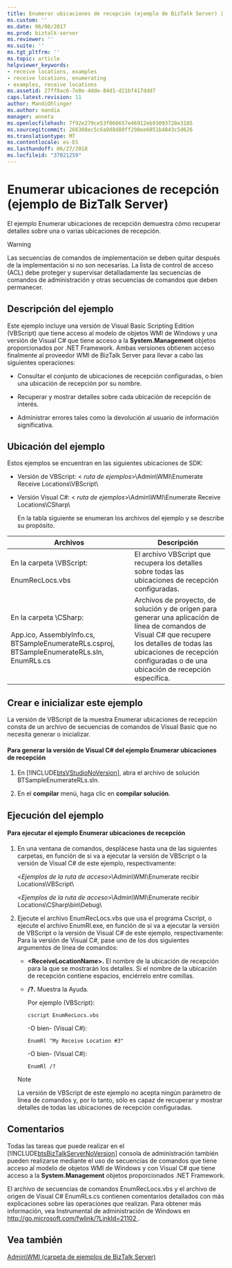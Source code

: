 ```yaml
---
title: Enumerar ubicaciones de recepción (ejemplo de BizTalk Server) | Microsoft Docs
ms.custom: ''
ms.date: 06/08/2017
ms.prod: biztalk-server
ms.reviewer: ''
ms.suite: ''
ms.tgt_pltfrm: ''
ms.topic: article
helpviewer_keywords:
- receive locations, examples
- receive locations, enumerating
- examples, receive locations
ms.assetid: 27ff8ac6-7e8e-4dde-84d1-d21bf417ddd7
caps.latest.revision: 11
author: MandiOhlinger
ms.author: mandia
manager: anneta
ms.openlocfilehash: 7f92e279ce53f068657e46912eb93093728e3185
ms.sourcegitcommit: 266308ec5c6a9d8d80ff298ee6051b4843c5d626
ms.translationtype: MT
ms.contentlocale: es-ES
ms.lasthandoff: 06/27/2018
ms.locfileid: "37021259"
---
```

# <a name="enumerate-receive-locations-biztalk-server-sample"></a>Enumerar ubicaciones de recepción (ejemplo de BizTalk Server)
El ejemplo Enumerar ubicaciones de recepción demuestra cómo recuperar detalles sobre una o varias ubicaciones de recepción.  
  
> [!WARNING]
>  Las secuencias de comandos de implementación se deben quitar después de la implementación si no son necesarias. La lista de control de acceso (ACL) debe proteger y supervisar detalladamente las secuencias de comandos de administración y otras secuencias de comandos que deben permanecer.  
  
## <a name="what-this-sample-does"></a>Descripción del ejemplo  
 Este ejemplo incluye una versión de Visual Basic Scripting Edition (VBScript) que tiene acceso al modelo de objetos WMI de Windows y una versión de Visual C# que tiene acceso a la **System.Management** objetos proporcionados por .NET Framework. Ambas versiones obtienen acceso finalmente al proveedor WMI de BizTalk Server para llevar a cabo las siguientes operaciones:  
  
-   Consultar el conjunto de ubicaciones de recepción configuradas, o bien una ubicación de recepción por su nombre.  
  
-   Recuperar y mostrar detalles sobre cada ubicación de recepción de interés.  
  
-   Administrar errores tales como la devolución al usuario de información significativa.  
  
## <a name="where-to-find-this-sample"></a>Ubicación del ejemplo  
 Estos ejemplos se encuentran en las siguientes ubicaciones de SDK:  
  
- Versión de VBScript: \< *ruta de ejemplos*\>\Admin\WMI\Enumerate Receive Locations\VBScript\  
  
- Versión Visual C#: \< *ruta de ejemplos*\>\Admin\WMI\Enumerate Receive Locations\CSharp\  
  
  En la tabla siguiente se enumeran los archivos del ejemplo y se describe su propósito.  
  
|Archivos|Descripción|  
|---------------|-----------------|  
|En la carpeta \VBScript:<br /><br /> EnumRecLocs.vbs|El archivo VBScript que recupera los detalles sobre todas las ubicaciones de recepción configuradas.|  
|En la carpeta \CSharp:<br /><br /> App.ico, AssemblyInfo.cs, BTSampleEnumerateRLs.csproj, BTSampleEnumerateRLs.sln, EnumRLs.cs|Archivos de proyecto, de solución y de origen para generar una aplicación de línea de comandos de Visual C# que recupere los detalles de todas las ubicaciones de recepción configuradas o de una ubicación de recepción específica.|  
  
## <a name="building-and-initializing-this-sample"></a>Crear e inicializar este ejemplo  
 La versión de VBScript de la muestra Enumerar ubicaciones de recepción consta de un archivo de secuencias de comandos de Visual Basic que no necesita generar o inicializar.  
  
#### <a name="to-build-the-visual-c-version-of-the-enumerate-receive-locations-sample"></a>Para generar la versión de Visual C# del ejemplo Enumerar ubicaciones de recepción  
  
1. En [!INCLUDE[btsVStudioNoVersion](../includes/btsvstudionoversion-md.md)], abra el archivo de solución BTSampleEnumerateRLs.sln.  
  
2. En el **compilar** menú, haga clic en **compilar solución**.  
  
## <a name="running-this-sample"></a>Ejecución del ejemplo  
  
#### <a name="to-run-the-enumerate-receive-locations-sample"></a>Para ejecutar el ejemplo Enumerar ubicaciones de recepción  
  
1.  En una ventana de comandos, desplácese hasta una de las siguientes carpetas, en función de si va a ejecutar la versión de VBScript o la versión de Visual C# de este ejemplo, respectivamente:  
  
     \<*Ejemplos de la ruta de acceso*\>\Admin\WMI\Enumerate recibir Locations\VBScript\  
  
     \<*Ejemplos de la ruta de acceso*\>\Admin\WMI\Enumerate recibir Locations\CSharp\bin\Debug\  
  
2.  Ejecute el archivo EnumRecLocs.vbs que usa el programa Cscript, o ejecute el archivo EnumRl.exe, en función de si va a ejecutar la versión de VBScript o la versión de Visual C# de este ejemplo, respectivamente: Para la versión de Visual C#, pase uno de los dos siguientes argumentos de línea de comandos:  
  
    -   **\<ReceiveLocationName\>.** El nombre de la ubicación de recepción para la que se mostrarán los detalles. Si el nombre de la ubicación de recepción contiene espacios, enciérrelo entre comillas.  
  
    -   **/?.** Muestra la Ayuda.  
  
         Por ejemplo (VBScript):  
  
        ```  
        cscript EnumRecLocs.vbs  
        ```  
  
         -O bien- (Visual C#):  
  
        ```  
        EnumRl "My Receive Location #3"  
        ```  
  
         -O bien- (Visual C#):  
  
        ```  
        EnumRl /?  
        ```  
  
    > [!NOTE]
    >  La versión de VBScript de este ejemplo no acepta ningún parámetro de línea de comandos y, por lo tanto, sólo es capaz de recuperar y mostrar detalles de todas las ubicaciones de recepción configuradas.  
  
## <a name="comments"></a>Comentarios  
 Todas las tareas que puede realizar en el [!INCLUDE[btsBizTalkServerNoVersion](../includes/btsbiztalkservernoversion-md.md)] consola de administración también pueden realizarse mediante el uso de secuencias de comandos que tiene acceso al modelo de objetos WMI de Windows y con Visual C# que tiene acceso a la **System.Management** objetos proporcionados .NET Framework.  
  
 El archivo de secuencias de comandos EnumRecLocs.vbs y el archivo de origen de Visual C# EnumRLs.cs contienen comentarios detallados con más explicaciones sobre las operaciones que realizan. Para obtener más información, vea Instrumental de administración de Windows en [ http://go.microsoft.com/fwlink/?LinkId=21102 ](http://go.microsoft.com/fwlink/?LinkId=21102).  
  
## <a name="see-also"></a>Vea también  
 [Admin\WMI (carpeta de ejemplos de BizTalk Server)](../core/admin-wmi-biztalk-server-samples-folder.md)